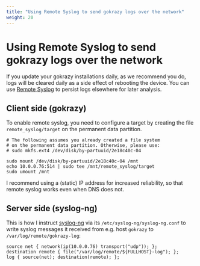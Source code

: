```yaml
---
title: "Using Remote Syslog to send gokrazy logs over the network"
weight: 20
---
```


# Using Remote Syslog to send gokrazy logs over the network

If you update your gokrazy installations daily, as we recommend you do, logs
will be cleared daily as a side effect of rebooting the device. You can use
[Remote Syslog](https://en.wikipedia.org/wiki/Syslog#Network_protocol) to
persist logs elsewhere for later analysis.

## Client side (gokrazy)

To enable remote syslog, you need to configure a target by creating the file
`remote_syslog/target` on the permanent data partition.

```shell
# The following assumes you already created a file system
# on the permanent data partition. Otherwise, please use:
# sudo mkfs.ext4 /dev/disk/by-partuuid/2e18c40c-04

sudo mount /dev/disk/by-partuuid/2e18c40c-04 /mnt
echo 10.0.0.76:514 | sudo tee /mnt/remote_syslog/target
sudo umount /mnt
```

I recommend using a (static) IP address for increased reliability, so that
remote syslog works even when DNS does not.

## Server side (syslog-ng)

This is how I instruct [syslog-ng](https://en.wikipedia.org/wiki/Syslog-ng) via
its `/etc/syslog-ng/syslog-ng.conf` to write syslog messages it received from
e.g. host `gokrazy` to `/var/log/remote/gokrazy-log`:

```
source net { network(ip(10.0.0.76) transport("udp")); };
destination remote { file("/var/log/remote/${FULLHOST}-log"); };
log { source(net); destination(remote); };
```
